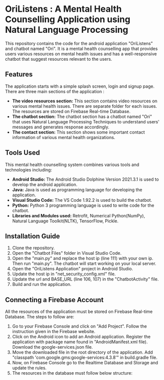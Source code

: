 # OriListens : A Mental Health Counselling Application using Natural Language Processing
This repository contains the code for the android application "OriListens" and chatbot named "Ori". It is a mental health counselling app that provides users various resources on mental health issues and has a well-responsive chatbot that suggest resources relevant to the users. 

## Features
The application starts with a simple splash screen, login and signup page. There are three main sections of the application : 

- **The video resources section:** This section contains video resources on various mental health issues. There are separate folder for each issues. The resources are stored on Firebase Real-time Database.
- **The chatbot section:** The chatbot section has a chatbot named "Ori" that uses Natural Language Processing Techniques to understand users' messages and generates response accordingly.
- **The contact section:** This section shows some important contact information of various mental health organizations. 
 
## Tools Used
This mental health counselling system combines various tools and technologies including:

- **Android Studio:** The Android Studio Dolphine Version 2021.3.1 is used to develop the android application.
- **Java:** Java is used as programming language for developing the application.
- **Visual Studio Code:** The VS Code 1.92.2 is used to build the chatbot.
- **Python:** Python 3 programming language is used to write code for the chatbot.
- **Libraries and Modules used:** Retrofit, Numerical Python(NumPy), Natural Language Toolkit(NLTK), TensorFlow, Pickle. 

## Installation Guide

1. Clone the repository.
2. Open the "Chatbot Files" folder in Visual Studio Code.
3. Open the "main.py" and replace the host ip (line 111) with your own ip. Then run "main.py". The chatbot will start working on your local server.
4. Open the "OriListens Application" project in Android Studio.
5. Update the host ip in "net_security_config.xml" file.
6. Update the url and BASE_URL (line 106, 107) in the "ChatbotActivity" file.
7. Build and run the application.

## Connecting a Firebase Account

All the resources of the application must be stored on Firebase Real-time Database. The steps to follow are:

1. Go to your Firebase Console and click on "Add Project". Follow the instruction given in the Firebase website.
2. Click on the Android icon to add an Android application. Register the application with package name found in "AndroidManifest.xml file). Download the google-services.json file.
3. Move the downloaded file in the root directory of the application. Add "classpath 'com.google.gms:google-services:4.3.8'" in build.gradle file.
4. Now, on Firebase Console go to the Realtime Database and Storage and update the rules.
5. The resources in the database must follow below structure:
<img src = "" />
